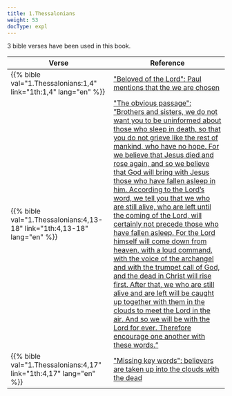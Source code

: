 ```yaml
---
title: 1.Thessalonians
weight: 53
docType: expl
---
```


3 bible verses have been used in this book.

| Verse | Reference |
|-------|-----------|
| {{% bible val="1.Thessalonians:1,4" link="1th:1,4" lang="en" %}} | ["Beloved of the Lord": Paul mentions that the we are chosen](../exampleSite/content/expl/../expl/background/israel/the-church-is-part-of-israel#3d64) |
| {{% bible val="1.Thessalonians:4,13-18" link="1th:4,13-18" lang="en" %}} | ["The obvious passage": ”Brothers and sisters, we do not want you to be uninformed about those who sleep in death, so that you do not grieve like the rest of mankind, who have no hope. For we believe that Jesus died and rose again, and so we believe that God will bring with Jesus those who have fallen asleep in him. According to the Lord’s word, we tell you that we who are still alive, who are left until the coming of the Lord, will certainly not precede those who have fallen asleep. For the Lord himself will come down from heaven, with a loud command, with the voice of the archangel and with the trumpet call of God, and the dead in Christ will rise first. After that, we who are still alive and are left will be caught up together with them in the clouds to meet the Lord in the air. And so we will be with the Lord for ever. Therefore encourage one another with these words.”](../exampleSite/content/expl/../expl/topics/others/the-rapture#1dba) |
| {{% bible val="1.Thessalonians:4,17" link="1th:4,17" lang="en" %}} | ["Missing key words": believers are taken up into the clouds with the dead](../exampleSite/content/expl/../expl/topics/others/the-rapture#7612) |
